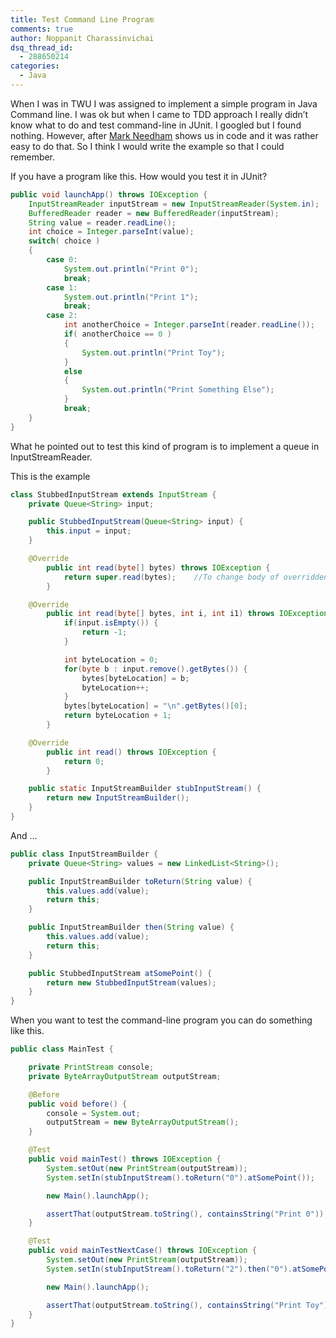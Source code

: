 ```yaml
---
title: Test Command Line Program
comments: true
author: Noppanit Charassinvichai
dsq_thread_id:
  - 288650214
categories:
  - Java
---
```

When I was in TWU I was assigned to implement a simple program in Java Command line. I was ok but when I came to TDD approach I really didn&#8217;t know what to do and test command-line in JUnit. I googled but I found nothing. However, after [Mark Needham][1] shows us in code and it was rather easy to do that. So I think I would write the example so that I could remember. 

If you have a program like this. How would you test it in JUnit?

``` java
public void launchApp() throws IOException {
	InputStreamReader inputStream = new InputStreamReader(System.in);
	BufferedReader reader = new BufferedReader(inputStream);
	String value = reader.readLine();
	int choice = Integer.parseInt(value);
	switch( choice )
	{
		case 0:
			System.out.println("Print 0");
			break;
		case 1:
			System.out.println("Print 1");
			break;
		case 2:
			int anotherChoice = Integer.parseInt(reader.readLine());
			if( anotherChoice == 0 )
			{
				System.out.println("Print Toy");
			}
			else
			{
				System.out.println("Print Something Else");
			}
			break;
	}
}
```

What he pointed out to test this kind of program is to implement a queue in InputStreamReader.

This is the example

``` java
class StubbedInputStream extends InputStream {
	private Queue<String> input;

	public StubbedInputStream(Queue<String> input) {
		this.input = input;
	}

	@Override
		public int read(byte[] bytes) throws IOException {
			return super.read(bytes);    //To change body of overridden methods use File | Settings | File Templates.
		}

	@Override
		public int read(byte[] bytes, int i, int i1) throws IOException {
			if(input.isEmpty()) {
				return -1;
			}

			int byteLocation = 0;
			for(byte b : input.remove().getBytes()) {
				bytes[byteLocation] = b;
				byteLocation++;
			}
			bytes[byteLocation] = "\n".getBytes()[0];
			return byteLocation + 1;
		}

	@Override
		public int read() throws IOException {
			return 0;
		}

	public static InputStreamBuilder stubInputStream() {
		return new InputStreamBuilder();
	}
}
```

And &#8230;

``` java
public class InputStreamBuilder {
	private Queue<String> values = new LinkedList<String>();

	public InputStreamBuilder toReturn(String value) {
		this.values.add(value);
		return this;
	}

	public InputStreamBuilder then(String value) {
		this.values.add(value);
		return this;
	}

	public StubbedInputStream atSomePoint() {
		return new StubbedInputStream(values);
	}
}
```

When you want to test the command-line program you can do something like this.

``` java
public class MainTest {

    private PrintStream console;
    private ByteArrayOutputStream outputStream;

    @Before
    public void before() {
        console = System.out;
        outputStream = new ByteArrayOutputStream();
    }

    @Test
    public void mainTest() throws IOException {
        System.setOut(new PrintStream(outputStream));
        System.setIn(stubInputStream().toReturn("0").atSomePoint());

        new Main().launchApp();

        assertThat(outputStream.toString(), containsString("Print 0"));
    }

    @Test
    public void mainTestNextCase() throws IOException {
        System.setOut(new PrintStream(outputStream));
        System.setIn(stubInputStream().toReturn("2").then("0").atSomePoint());

        new Main().launchApp();

        assertThat(outputStream.toString(), containsString("Print Toy"));
    }
}
```
 [1]: http://www.markhneedham.com/
